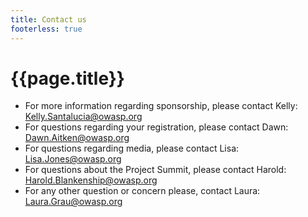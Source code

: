 ```yaml
---
title: Contact us
footerless: true
---
```


# {{page.title}}

* For more information regarding sponsorship, please contact Kelly:  [Kelly.Santalucia@owasp.org](mailto:kelly.Santalucia@owasp.org)
* For questions regarding your registration, please contact Dawn: [Dawn.Aitken@owasp.org](mailto:dawn.aitken@owasp.org)
* For questions regarding media, please contact Lisa: [Lisa.Jones@owasp.org](mailto:lisa.jones@owasp.org)
* For questions about the Project Summit, please contact Harold: [Harold.Blankenship@owasp.org](mailto:Harold.Blankenship@owasp.org)
* For any other question or concern please, contact Laura: [Laura.Grau@owasp.org](mailto:laura.grau@owasp.org)


<div style="height: 8em"></div>